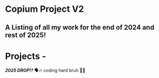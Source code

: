 # Copium Project V2

## A Listing of all my work for the end of 2024 and rest of 2025!

# Projects -
***2025 DROP!?*** 🗣🔥 coding hard bruh 😵‍💫
